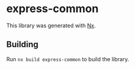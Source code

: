 # express-common

This library was generated with [Nx](https://nx.dev).

## Building

Run `nx build express-common` to build the library.
